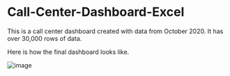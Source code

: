 # Call-Center-Dashboard-Excel
This is a call center dashboard created with data from October 2020. It has over 30,000 rows of data.

Here is how the final dashboard looks like.

![image](https://user-images.githubusercontent.com/56026296/226416896-b1f2c175-52f9-4623-a81d-ff6df9b8f4da.png)

